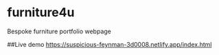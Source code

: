 # furniture4u
Bespoke furniture portfolio webpage

##Live demo
https://suspicious-feynman-3d0008.netlify.app/index.html
